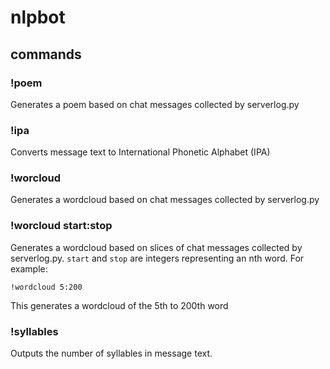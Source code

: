 # nlpbot
## commands
   ### !poem
Generates a poem based on chat messages collected by serverlog.py
   ### !ipa
Converts message text to International Phonetic Alphabet (IPA)
   ### !worcloud
Generates a wordcloud based on chat messages collected by serverlog.py
   ### !worcloud start:stop
Generates a wordcloud based on slices of chat messages collected by serverlog.py. ``start`` and ``stop`` are integers representing an nth word. For example:
```
!wordcloud 5:200

```
This generates a wordcloud of the 5th to 200th word

   ### !syllables
Outputs the number of syllables in message text.

